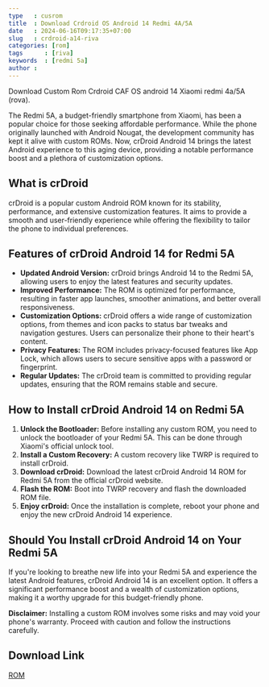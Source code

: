 ```yaml
---
type   : cusrom
title  : Download Crdroid OS Android 14 Redmi 4A/5A
date   : 2024-06-16T09:17:35+07:00
slug   : crdroid-a14-riva
categories: [rom]
tags      : [riva]
keywords  : [redmi 5a]
author : 
---
```


Download Custom Rom Crdroid CAF OS android 14 Xiaomi redmi 4a/5A (rova).


The Redmi 5A, a budget-friendly smartphone from Xiaomi, has been a popular choice for those seeking affordable performance. While the phone originally launched with Android Nougat, the development community has kept it alive with custom ROMs. Now, crDroid Android 14 brings the latest Android experience to this aging device, providing a notable performance boost and a plethora of customization options.

## What is crDroid

crDroid is a popular custom Android ROM known for its stability, performance, and extensive customization features. It aims to provide a smooth and user-friendly experience while offering the flexibility to tailor the phone to individual preferences.

## Features of crDroid Android 14 for Redmi 5A

* **Updated Android Version:** crDroid brings Android 14 to the Redmi 5A, allowing users to enjoy the latest features and security updates.
* **Improved Performance:** The ROM is optimized for performance, resulting in faster app launches, smoother animations, and better overall responsiveness.
* **Customization Options:** crDroid offers a wide range of customization options, from themes and icon packs to status bar tweaks and navigation gestures. Users can personalize their phone to their heart's content.
* **Privacy Features:** The ROM includes privacy-focused features like App Lock, which allows users to secure sensitive apps with a password or fingerprint.
* **Regular Updates:** The crDroid team is committed to providing regular updates, ensuring that the ROM remains stable and secure.

## How to Install crDroid Android 14 on Redmi 5A

1. **Unlock the Bootloader:** Before installing any custom ROM, you need to unlock the bootloader of your Redmi 5A. This can be done through Xiaomi's official unlock tool.
2. **Install a Custom Recovery:** A custom recovery like TWRP is required to install crDroid.
3. **Download crDroid:** Download the latest crDroid Android 14 ROM for Redmi 5A from the official crDroid website.
4. **Flash the ROM:** Boot into TWRP recovery and flash the downloaded ROM file.
5. **Enjoy crDroid:** Once the installation is complete, reboot your phone and enjoy the new crDroid Android 14 experience.

## Should You Install crDroid Android 14 on Your Redmi 5A

If you're looking to breathe new life into your Redmi 5A and experience the latest Android features, crDroid Android 14 is an excellent option. It offers a significant performance boost and a wealth of customization options, making it a worthy upgrade for this budget-friendly phone.

**Disclaimer:** Installing a custom ROM involves some risks and may void your phone's warranty. Proceed with caution and follow the instructions carefully.


## Download Link
[ROM](https://sourceforge.net/projects/crdroid/files/rova/10.x/)
